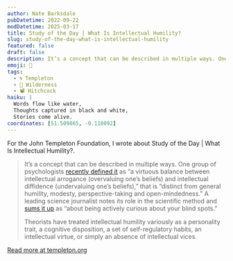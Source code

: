 ```yaml
---
author: Nate Barksdale
pubDatetime: 2022-09-22
modDatetime: 2025-03-17
title: Study of the Day | What Is Intellectual Humility?
slug: study-of-the-day-what-is-intellectual-humility
featured: false
draft: false
description: It’s a concept that can be described in multiple ways. One group of psychologists [recently defined it](https://www.ncbi.nlm.nih.gov/pmc/articles/PMC9244574/) a...
emoji: 📝
tags:
  - 🌀 Templeton
  - 🌳 Wilderness
  - 📽️ Hitchcock
haiku: |
  Words flow like water,
  Thoughts captured in black and white,
  Stories come alive.
coordinates: [51.509865, -0.118092]
---
```


For the John Templeton Foundation, I wrote about Study of the Day | What Is Intellectual Humility?.

> It’s a concept that can be described in multiple ways. One group of psychologists [recently defined it](https://www.ncbi.nlm.nih.gov/pmc/articles/PMC9244574/) as “a virtuous balance between intellectual arrogance (overvaluing one’s beliefs) and intellectual diffidence (undervaluing one’s beliefs),” that is “distinct from general humility, modesty, perspective-taking and open-mindedness.” A leading science journalist notes its role in the scientific method and [sums it up](https://www.vox.com/science-and-health/2019/1/4/17989224/intellectual-humility-explained-psychology-replication) as “about being actively curious about your blind spots.”
>
> Theorists have treated intellectual humility variously as a personality trait, a cognitive disposition, a set of self-regulatory habits, an intellectual virtue, or simply an absence of intellectual vices.

[Read more at templeton.org](https://www.templeton.org/news/what-is-intellectual-humility)
